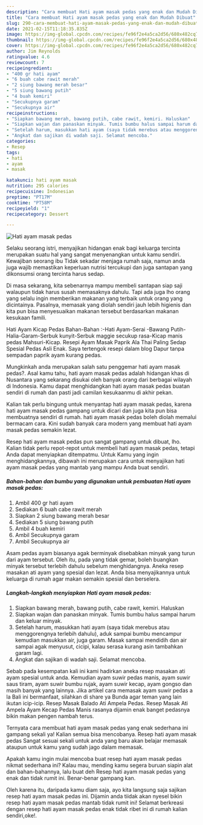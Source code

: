```yaml
---
description: "Cara membuat Hati ayam masak pedas yang enak dan Mudah Dibuat"
title: "Cara membuat Hati ayam masak pedas yang enak dan Mudah Dibuat"
slug: 290-cara-membuat-hati-ayam-masak-pedas-yang-enak-dan-mudah-dibuat
date: 2021-02-15T11:18:35.835Z
image: https://img-global.cpcdn.com/recipes/fe96f2e4a5ca2d56/680x482cq70/hati-ayam-masak-pedas-foto-resep-utama.jpg
thumbnail: https://img-global.cpcdn.com/recipes/fe96f2e4a5ca2d56/680x482cq70/hati-ayam-masak-pedas-foto-resep-utama.jpg
cover: https://img-global.cpcdn.com/recipes/fe96f2e4a5ca2d56/680x482cq70/hati-ayam-masak-pedas-foto-resep-utama.jpg
author: Jim Reynolds
ratingvalue: 4.6
reviewcount: 7
recipeingredient:
- "400 gr hati ayam"
- "6 buah cabe rawit merah"
- "2 siung bawang merah besar"
- "5 siung bawang putih"
- "4 buah kemiri"
- "Secukupnya garam"
- "Secukupnya air"
recipeinstructions:
- "Siapkan bawang merah, bawang putih, cabe rawit, kemiri. Haluskan"
- "Siapkan wajan dan panaskan minyak. Tumis bumbu halus sampai harum dan keluar minyak."
- "Setelah harum, masukkan hati ayam (saya tidak merebus atau menggorengnya terlebih dahulu), aduk sampai bumbu mencampur kemudian masukkan air, juga garam. Masak sampai mendidih dan air sampai agak menyusut, cicipi, kalau serasa kurang asin tambahkan garam lagi."
- "Angkat dan sajikan di wadah saji. Selamat mencoba."
categories:
- Resep
tags:
- hati
- ayam
- masak

katakunci: hati ayam masak 
nutrition: 295 calories
recipecuisine: Indonesian
preptime: "PT17M"
cooktime: "PT58M"
recipeyield: "1"
recipecategory: Dessert

---
```



![Hati ayam masak pedas](https://img-global.cpcdn.com/recipes/fe96f2e4a5ca2d56/680x482cq70/hati-ayam-masak-pedas-foto-resep-utama.jpg)

Selaku seorang istri, menyajikan hidangan enak bagi keluarga tercinta merupakan suatu hal yang sangat menyenangkan untuk kamu sendiri. Kewajiban seorang ibu Tidak sekadar menjaga rumah saja, namun anda juga wajib memastikan keperluan nutrisi tercukupi dan juga santapan yang dikonsumsi orang tercinta harus sedap.

Di masa  sekarang, kita sebenarnya mampu membeli santapan siap saji walaupun tidak harus susah memasaknya dahulu. Tapi ada juga lho orang yang selalu ingin memberikan makanan yang terbaik untuk orang yang dicintainya. Pasalnya, memasak yang diolah sendiri jauh lebih higienis dan kita pun bisa menyesuaikan makanan tersebut berdasarkan makanan kesukaan famili. 

Hati Ayam Kicap Pedas Bahan-Bahan :-Hati Ayam-Serai -Bawang Putih-Halia-Garam-Serbuk kunyit-Serbuk maggie secukup rasa-Kicap manis pedas Mahsuri-Kicap. Resepi Ayam Masak Paprik Ala Thai Paling Sedap Spesial Pedas Asli Enak. Saya tertengok resepi dalam blog Dapur tanpa sempadan paprik ayam kurang pedas.

Mungkinkah anda merupakan salah satu penggemar hati ayam masak pedas?. Asal kamu tahu, hati ayam masak pedas adalah hidangan khas di Nusantara yang sekarang disukai oleh banyak orang dari berbagai wilayah di Indonesia. Kamu dapat menghidangkan hati ayam masak pedas buatan sendiri di rumah dan pasti jadi camilan kesukaanmu di akhir pekan.

Kalian tak perlu bingung untuk menyantap hati ayam masak pedas, karena hati ayam masak pedas gampang untuk dicari dan juga kita pun bisa membuatnya sendiri di rumah. hati ayam masak pedas boleh diolah memalui bermacam cara. Kini sudah banyak cara modern yang membuat hati ayam masak pedas semakin lezat.

Resep hati ayam masak pedas pun sangat gampang untuk dibuat, lho. Kalian tidak perlu repot-repot untuk membeli hati ayam masak pedas, tetapi Anda dapat menyiapkan ditempatmu. Untuk Kamu yang ingin menghidangkannya, dibawah ini merupakan cara untuk menyajikan hati ayam masak pedas yang mantab yang mampu Anda buat sendiri.

<!--inarticleads1-->

##### Bahan-bahan dan bumbu yang digunakan untuk pembuatan Hati ayam masak pedas:

1. Ambil 400 gr hati ayam
1. Sediakan 6 buah cabe rawit merah
1. Siapkan 2 siung bawang merah besar
1. Sediakan 5 siung bawang putih
1. Ambil 4 buah kemiri
1. Ambil Secukupnya garam
1. Ambil Secukupnya air


Asam pedas ayam biasanya agak berminyak disebabkan minyak yang turun dari ayam tersebut. Oleh itu, pada yang tidak gemar, boleh buangkan minyak tersebut terlebih dahulu sebelum menghidangnya. Aneka resep masakan ati ayam yang spesial dan lezat. Anda bisa menyajikannya untuk keluarga di rumah agar makan semakin spesial dan berselera. 

<!--inarticleads2-->

##### Langkah-langkah menyiapkan Hati ayam masak pedas:

1. Siapkan bawang merah, bawang putih, cabe rawit, kemiri. Haluskan
1. Siapkan wajan dan panaskan minyak. Tumis bumbu halus sampai harum dan keluar minyak.
1. Setelah harum, masukkan hati ayam (saya tidak merebus atau menggorengnya terlebih dahulu), aduk sampai bumbu mencampur kemudian masukkan air, juga garam. Masak sampai mendidih dan air sampai agak menyusut, cicipi, kalau serasa kurang asin tambahkan garam lagi.
1. Angkat dan sajikan di wadah saji. Selamat mencoba.


Sebab pada kesempatan kali ini kami hadirkan aneka resep masakan ati ayam spesial untuk anda. Kemudian ayam suwir pedas manis, ayam suwir saus tiram, ayam suwir bumbu rujak, ayam suwir kecap, ayam gongso dan masih banyak yang lainnya. Jika artikel cara memasak ayam suwir pedas a la Bali ini bermanfaat, silahkan di share ya Bunda agar teman yang lain ikutan icip-icip. Resep Masak Balado Ati Ampela Pedas. Resep Masak Ati Ampela Ayam Kecap Pedas Manis rasanya dijamin enak banget pedasnya bikin makan pengen nambah terus. 

Ternyata cara membuat hati ayam masak pedas yang enak sederhana ini gampang sekali ya! Kalian semua bisa mencobanya. Resep hati ayam masak pedas Sangat sesuai sekali untuk anda yang baru akan belajar memasak ataupun untuk kamu yang sudah jago dalam memasak.

Apakah kamu ingin mulai mencoba buat resep hati ayam masak pedas nikmat sederhana ini? Kalau mau, mending kamu segera buruan siapin alat dan bahan-bahannya, lalu buat deh Resep hati ayam masak pedas yang enak dan tidak rumit ini. Benar-benar gampang kan. 

Oleh karena itu, daripada kamu diam saja, ayo kita langsung saja sajikan resep hati ayam masak pedas ini. Dijamin anda tiidak akan nyesel bikin resep hati ayam masak pedas mantab tidak rumit ini! Selamat berkreasi dengan resep hati ayam masak pedas enak tidak ribet ini di rumah kalian sendiri,oke!.

